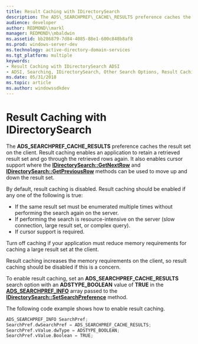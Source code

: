 ```yaml
---
title: Result Caching with IDirectorySearch
description: The ADS\_SEARCHPREF\_CACHE\_RESULTS preference caches the result set on the client.
audience: developer
author: REDMOND\\markl
manager: REDMOND\\mbaldwin
ms.assetid: bb286879-7d84-4085-88e1-600c848b8af8
ms.prod: windows-server-dev
ms.technology: active-directory-domain-services
ms.tgt_platform: multiple
keywords:
- Result Caching with IDirectorySearch ADSI
- ADSI, Searching, IDirectorySearch, Other Search Options, Result Caching
ms.date: 05/31/2018
ms.topic: article
ms.author: windowssdkdev
---
```


# Result Caching with IDirectorySearch

The **ADS\_SEARCHPREF\_CACHE\_RESULTS** preference caches the result set on the client. Result caching enables an application to retain a retrieved result set and go through the retrieved rows again. It also enables cursor support where the [**IDirectorySearch::GetNextRow**](/windows/win32/Iads/nf-iads-idirectorysearch-getnextrow?branch=master) and [**IDirectorySearch::GetPreviousRow**](/windows/win32/Iads/nf-iads-idirectorysearch-getpreviousrow?branch=master) methods can be used to move up and down the result set.

By default, result caching is disabled. Result caching should be enabled if any one of the following is true:

-   If the same result set must be enumerated multiple times without performing the search again on the server.
-   If performing the search is resource-intensive on the server (slow connection, large result set, or complex query).
-   If cursor support is required.

Turn off caching if your application must reduce memory requirements for caching a large result set at the client.

Result caching increases the memory requirements on the client, so result caching should be disabled if this is a concern.

To enable result caching, set an **ADS\_SEARCHPREF\_CACHE\_RESULTS** search option with an **ADSTYPE\_BOOLEAN** value of **TRUE** in the [**ADS\_SEARCHPREF\_INFO**](/windows/win32/Iads/ns-iads-ads_searchpref_info?branch=master) array passed to the [**IDirectorySearch::SetSearchPreference**](/windows/win32/Iads/nf-iads-idirectorysearch-setsearchpreference?branch=master) method.

The following code example shows how to enable result caching.


```C++
ADS_SEARCHPREF_INFO SearchPref;
SearchPref.dwSearchPref = ADS_SEARCHPREF_CACHE_RESULTS;
SearchPref.vValue.dwType = ADSTYPE_BOOLEAN;
SearchPref.vValue.Boolean = TRUE;
```



 

 




